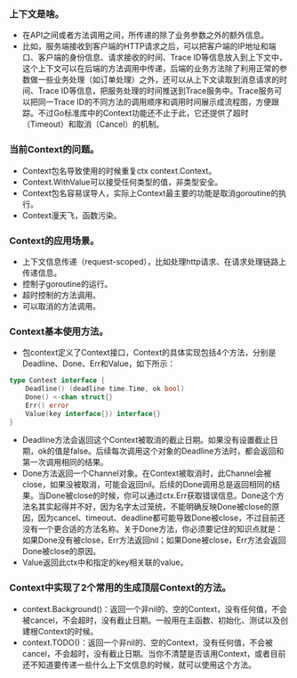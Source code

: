 ### 上下文是啥。
- 在API之间或者方法调用之间，所传递的除了业务参数之外的额外信息。
- 比如，服务端接收到客户端的HTTP请求之后，可以把客户端的IP地址和端口、客户端的身份信息、请求接收的时间、Trace ID等信息放入到上下文中，这个上下文可以在后端的方法调用中传递，后端的业务方法除了利用正常的参数做一些业务处理（如订单处理）之外，还可以从上下文读取到消息请求的时间、Trace ID等信息，把服务处理的时间推送到Trace服务中。Trace服务可以把同一Trace ID的不同方法的调用顺序和调用时间展示成流程图，方便跟踪。不过Go标准库中的Context功能还不止于此，它还提供了超时（Timeout）和取消（Cancel）的机制。
### 当前Context的问题。
- Context包名导致使用的时候重复ctx context.Context。
- Context.WithValue可以接受任何类型的值，非类型安全。
- Context包名容易误导人，实际上Context最主要的功能是取消goroutine的执行。
- Context漫天飞，函数污染。
### Context的应用场景。
- 上下文信息传递（request-scoped），比如处理http请求、在请求处理链路上传递信息。
- 控制子goroutine的运行。
- 超时控制的方法调用。
- 可以取消的方法调用。
### Context基本使用方法。
- 包context定义了Context接口，Context的具体实现包括4个方法，分别是Deadline、Done、Err和Value，如下所示：
``` go
type Context interface {
    Deadline() (deadline time.Time, ok bool)
    Done() <-chan struct{}
    Err() error
    Value(key interface{}) interface{}
}
```
- Deadline方法会返回这个Context被取消的截止日期。如果没有设置截止日期，ok的值是false。后续每次调用这个对象的Deadline方法时，都会返回和第一次调用相同的结果。
- Done方法返回一个Channel对象。在Context被取消时，此Channel会被close，如果没被取消，可能会返回nil。后续的Done调用总是返回相同的结果。当Done被close的时候，你可以通过ctx.Err获取错误信息。Done这个方法名其实起得并不好，因为名字太过笼统，不能明确反映Done被close的原因，因为cancel、timeout、deadline都可能导致Done被close，不过目前还没有一个更合适的方法名称。关于Done方法，你必须要记住的知识点就是：如果Done没有被close，Err方法返回nil；如果Done被close，Err方法会返回Done被close的原因。
- Value返回此ctx中和指定的key相关联的value。
### Context中实现了2个常用的生成顶层Context的方法。
- context.Background()：返回一个非nil的、空的Context，没有任何值，不会被cancel，不会超时，没有截止日期。一般用在主函数、初始化、测试以及创建根Context的时候。
- context.TODO()：返回一个非nil的、空的Context，没有任何值，不会被cancel，不会超时，没有截止日期。当你不清楚是否该用Context，或者目前还不知道要传递一些什么上下文信息的时候，就可以使用这个方法。
